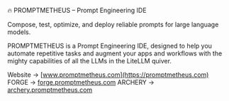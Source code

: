 🔥 PROMPTMETHEUS – Prompt Engineering IDE

Compose, test, optimize, and deploy reliable prompts for large language models.

PROMPTMETHEUS is a Prompt Engineering IDE, designed to help you automate repetitive tasks and augment your apps and workflows with the mighty capabilities of all the LLMs in the LiteLLM quiver.

Website → [www.promptmetheus.com](https://promptmetheus.com)
FORGE → [forge.promptmetheus.com](https://forge.promptmetheus.com)
ARCHERY → [archery.promptmetheus.com](https://archery.promptmetheus.com)
